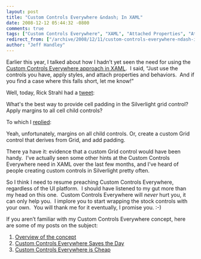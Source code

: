 ```yaml
---
layout: post
title: "Custom Controls Everywhere &ndash; In XAML"
date: 2008-12-12 05:44:32 -0800
comments: true
tags: ["Custom Controls Everywhere", "XAML", "Attached Properties", "Attached Behaviors"]
redirect_from: ["/archive/2008/12/11/custom-controls-everywhere-ndash-in-xaml.aspx/"]
author: "Jeff Handley"
---
```

<!-- more -->
<p>Earlier this year, I talked about how I hadn’t yet seen the need for using the <a href="http://jeffhandley.com/archive/2008/07/07/custom-controls-everywhere-ndash-maybe-not-in-xaml.aspx" target="_blank">Custom Controls Everywhere approach in XAML</a>.  I said, “Just use the controls you have, apply styles, and attach properties and behaviors.  And if you find a case where this falls short, let me know!”</p>  <p>Well, today, Rick Strahl had a <a href="http://twitter.com/RickStrahl/status/1052250934" target="_blank">tweet</a>:</p>  <p>What's the best way to provide cell padding in the Silverlight grid control? Apply margins to all cell child controls?</p>  <p>To which I <a href="http://twitter.com/jeffhandley/status/1052554978" target="_blank">replied</a>:</p>  <p>Yeah, unfortunately, margins on all child controls. Or, create a custom Grid control that derives from Grid, and add padding.</p>  <p>There ya have it: evidence that a custom Grid control would have been handy.  I’ve actually seen some other hints at the Custom Controls Everywhere need in XAML over the last few months, and I’ve heard of people creating custom controls in Silverlight pretty often.</p>  <p>So I think I need to resume preaching Custom Controls Everywhere, regardless of the UI platform.  I should have listened to my gut more than my head on this one.  Custom Controls Everywhere will <em>never</em> hurt you, it can only help you.  I implore you to start wrapping the stock controls with your own.  You will thank me for it eventually, I promise you. :-)</p>  <p>If you aren’t familiar with my Custom Controls Everywhere concept, here are some of my posts on the subject:</p>  <ol>   <li><a href="http://jeffhandley.blogspot.com/2005/04/choose-your-own-adventure.html" target="_blank">Overview of the concept</a></li>  <li><a href="http://jeffhandley.com/archive/2008/03/13/custom-controls-everywhere-saves-the-day.aspx" target="_blank">Custom Controls Everywhere Saves the Day</a></li>  <li><a href="http://jeffhandley.com/archive/2008/09/07/custom-controls-everywhere-is-cheap.aspx" target="_blank">Custom Controls Everywhere is Cheap</a></li> </ol>
